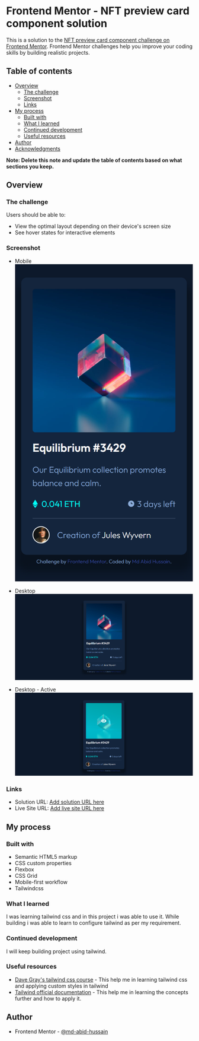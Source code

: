 # Frontend Mentor - NFT preview card component solution

This is a solution to the [NFT preview card component challenge on Frontend Mentor](https://www.frontendmentor.io/challenges/nft-preview-card-component-SbdUL_w0U). Frontend Mentor challenges help you improve your coding skills by building realistic projects.

## Table of contents

- [Overview](#overview)
  - [The challenge](#the-challenge)
  - [Screenshot](#screenshot)
  - [Links](#links)
- [My process](#my-process)
  - [Built with](#built-with)
  - [What I learned](#what-i-learned)
  - [Continued development](#continued-development)
  - [Useful resources](#useful-resources)
- [Author](#author)
- [Acknowledgments](#acknowledgments)

**Note: Delete this note and update the table of contents based on what sections you keep.**

## Overview

### The challenge

Users should be able to:

- View the optimal layout depending on their device's screen size
- See hover states for interactive elements

### Screenshot

- Mobile
  ![](build\images\screenshots\phone.png)

- Desktop
  ![](build\images\screenshots\desktop.png)

- Desktop - Active
  ![](build\images\screenshots\desktop-active.png)

### Links

- Solution URL: [Add solution URL here](https://your-solution-url.com)
- Live Site URL: [Add live site URL here](https://your-live-site-url.com)

## My process

### Built with

- Semantic HTML5 markup
- CSS custom properties
- Flexbox
- CSS Grid
- Mobile-first workflow
- Tailwindcss

### What I learned

I was learning tailwind css and in this project i was able to use it. While building i was able to learn to configure tailwind as per my requirement.

### Continued development

I will keep building project using tailwind.

### Useful resources

- [Dave Gray's tailwind css course](https://www.youtube.com/playlist?list=PL0Zuz27SZ-6M8znNpim8dRiICRrP5HPft) - This help me in learning tailwind css and applying custom styles in tailwind
- [Tailwind official documentation](https://tailwindcss.com/docs/installation) - This help me in learning the concepts further and how to apply it.

## Author

- Frontend Mentor - [@md-abid-hussain](https://www.frontendmentor.io/profile/md-abid-hussain)
